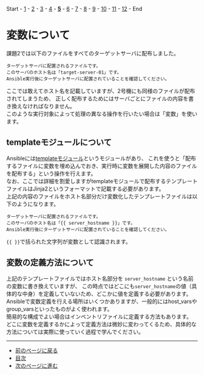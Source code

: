 Start - [1](step01.md) - [2](step02.md) - [3](step03.md) - [4](step04.md) - [**5**](step05.md) - [6](step06.md) - [7](step07.md) - [8](step08.md) - [9](step09.md) - [10](step10.md) - [11](step11.md) - [12](step12.md) - End


# 変数について

課題2では以下のファイルをすべてのターゲットサーバに配布しました。

```text
ターゲットサーバに配置されるファイルです。
このサーバのホスト名は「target-server-01」です。
Ansible実行後にターゲットサーバに配置されていることを確認してください。
```

ここでは敢えてホスト名を記載していますが、2号機にも同様のファイルが配布されてしまうため、
正しく配布するためにはサーバごとにファイルの内容を書き換えなければなりません。  
このような実行対象によって処理の異なる操作を行いたい場合は「変数」を使います。

## templateモジュールについて

Ansibleには[templateモジュール](https://docs.ansible.com/ansible/2.9_ja/modules/template_module.html)というモジュールがあり、
これを使うと「配布するファイルに変数を埋め込んでおき、実行時に変数を展開した内容のファイルを配布する」という操作を行えます。  
なお、ここでは詳細を割愛しますがtemplateモジュールで配布するテンプレートファイルはJinja2というフォーマットで記載する必要があります。  
上記の内容のファイルをホスト名部分だけ変数化したテンプレートファイルは以下のようになります。

```text
ターゲットサーバに配置されるファイルです。
このサーバのホスト名は「{{ server_hostname }}」です。
Ansible実行後にターゲットサーバに配置されていることを確認してください。
```

`{{ }}`で括られた文字列が変数として認識されます。

## 変数の定義方法について

上記のテンプレートファイルではホスト名部分を `server_hostname` という名前の変数に書き換えていますが、
この時点ではどこにも`server_hostname`の値（具体的な中身）を定義していないため、どこかに値を定義する必要があります。  
Ansibleで変数定義を行える場所はいくつかありますが、一般的にはhost_varsやgroup_varsといったものがよく使われます。  
簡易的な構成でよい場合はインベントリファイルに定義する方法もあります。  
どこに変数を定義するかによって定義方法は微妙に変わってくるため、具体的な方法については実際に使っていく過程で学んでください。

---

- [前のページに戻る](step04a.md)
- [目次](README.md)
- [次のページに進む](step06.md)
